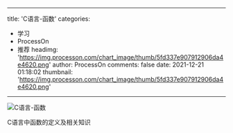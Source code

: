 
---
title: 'C语言-函数'
categories: 
 - 学习
 - ProcessOn
 - 推荐
headimg: 'https://img.processon.com/chart_image/thumb/5fd337e907912906da4e4620.png'
author: ProcessOn
comments: false
date: 2021-12-21 01:18:02
thumbnail: 'https://img.processon.com/chart_image/thumb/5fd337e907912906da4e4620.png'
---

<div>   
<img class="thumb" alt="C语言-函数" src="https://img.processon.com/chart_image/thumb/5fd337e907912906da4e4620.png" referrerpolicy="no-referrer">
<p>C语言中函数的定义及相关知识</p>  
</div>
            